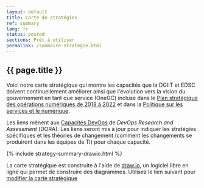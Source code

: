 ```yaml
---
layout: default
title: Carte de stratégies
ref: summary
lang: fr
status: posted
sections: Prêt à utiliser
permalink: /sommaire-strategie.html
---
```


## {{ page.title }}

Voici notre carte stratégique qui montre les capacités que la DGIIT et EDSC doivent continuellement améliorer ainsi que l'évolution vers la vision du gouvernement en tant que service (OneGC) incluse dans le [Plan stratégique des opérations numériques de 2018 à 2022](https://www.canada.ca/fr/gouvernement/systeme/gouvernement-numerique/plan-strategique-operations-numerique-2018-2022.html) et dans la [Politique sur les services et le numérique](https://www.tbs-sct.gc.ca/pol/doc-fra.aspx?id=32603).

Les liens mènent aux [Capacités DevOps](https://cloud.google.com/devops/#devops-capabilities) de _DevOps Research and Assessment_ (DORA).
Les liens seront mis à jour pour indiquer les stratégies spécifiques et les théories de changement (comment les changements se produiront dans les équipes de TI) pour chaque capacité.

{% include strategy-summary-drawio.html %}

La carte stratégique est construite à l'aide de [draw.io](https://about.draw.io/), un logiciel libre en ligne qui permet de construire des diagrammes.
Utilisez le lien suivant pour [modifier la carte stratégique](https://www.draw.io/#Uhttps%3A%2F%2Fraw.githubusercontent.com%2Fsara-sabr%2FITStrategy%2Fmaster%2Fdrawio%2Fen%2FStrategySummary.drawio)
